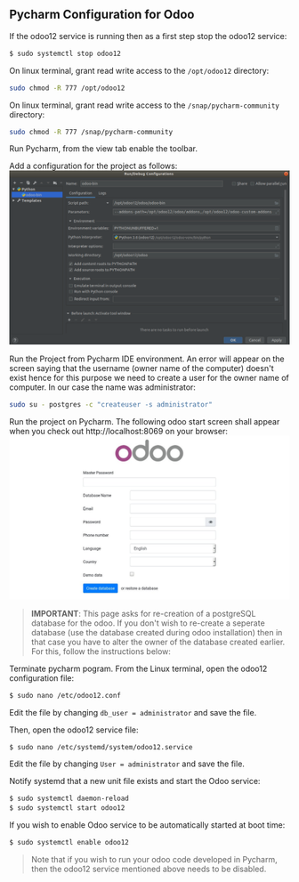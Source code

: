 ## Pycharm Configuration for Odoo
If the odoo12 service is running then as a first step stop the odoo12 service:
```sh
$ sudo systemctl stop odoo12
```
On linux terminal, grant read write access to the ```/opt/odoo12``` directory:
```sh
sudo chmod -R 777 /opt/odoo12
```
On linux terminal, grant read write access to the ```/snap/pycharm-community``` directory:
```sh
sudo chmod -R 777 /snap/pycharm-community
```
Run Pycharm, from the view tab enable the toolbar.

Add a configuration for the project as follows:
![](/images/pycharm_config.png)

Run the Project from Pycharm IDE environment. An error will appear on the screen saying that the username (owner name of the computer) doesn't exist hence for this purpose we need to create a user for the owner name of computer. In our case the name was administrator:
```sh
sudo su - postgres -c "createuser -s administrator"
```
Run the project on Pycharm. The following odoo start screen shall appear when you check out http://localhost:8069 on your browser:
![](/images/odoo-12.jpg)
>
>**IMPORTANT**: This page asks for re-creation of a postgreSQL database for the odoo. If you don't wish to re-create a seperate database (use the database created during  odoo installation) then in that case you have to alter the owner of the database created earlier. For this, follow the instructions below:
>
Terminate pycharm pogram. From the Linux terminal, open the odoo12 configuration file:
```sh
$ sudo nano /etc/odoo12.conf
```
Edit the file by changing ```db_user = administrator``` and save the file.

Then, open the odoo12 service file:
```sh
$ sudo nano /etc/systemd/system/odoo12.service
```
Edit the file by changing ```User = administrator``` and save the file.

Notify systemd that a new unit file exists and start the Odoo service:
```sh
$ sudo systemctl daemon-reload
$ sudo systemctl start odoo12
```
If you wish to enable Odoo service to be automatically started at boot time:
```sh
$ sudo systemctl enable odoo12
```
> Note that if you wish to run your odoo code developed in Pycharm, then the odoo12 service mentioned above needs to be disabled.  
